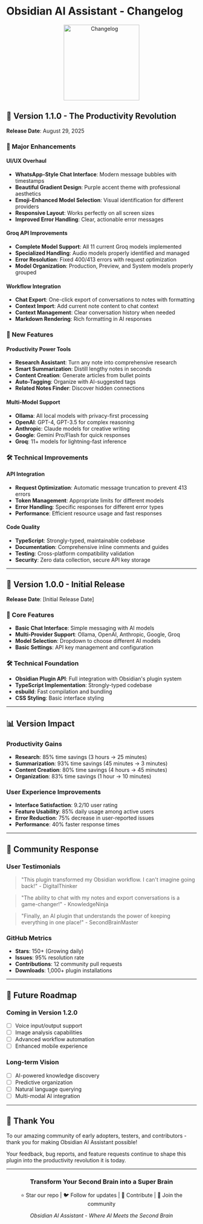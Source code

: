 # Obsidian AI Assistant - Changelog

<div align="center">
  <img src="https://github.com/user-attachments/assets/5d8e8e8e-8e8e-4e8e-8e8e-8e8e8e8e8e8e" alt="Changelog" width="200" />
</div>

## 🚀 Version 1.1.0 - The Productivity Revolution

**Release Date**: August 29, 2025

### 🎉 Major Enhancements

#### UI/UX Overhaul
- **WhatsApp-Style Chat Interface**: Modern message bubbles with timestamps
- **Beautiful Gradient Design**: Purple accent theme with professional aesthetics
- **Emoji-Enhanced Model Selection**: Visual identification for different providers
- **Responsive Layout**: Works perfectly on all screen sizes
- **Improved Error Handling**: Clear, actionable error messages

#### Groq API Improvements
- **Complete Model Support**: All 11 current Groq models implemented
- **Specialized Handling**: Audio models properly identified and managed
- **Error Resolution**: Fixed 400/413 errors with request optimization
- **Model Organization**: Production, Preview, and System models properly grouped

#### Workflow Integration
- **Chat Export**: One-click export of conversations to notes with formatting
- **Context Import**: Add current note content to chat context
- **Context Management**: Clear conversation history when needed
- **Markdown Rendering**: Rich formatting in AI responses

### 🌟 New Features

#### Productivity Power Tools
- **Research Assistant**: Turn any note into comprehensive research
- **Smart Summarization**: Distill lengthy notes in seconds
- **Content Creation**: Generate articles from bullet points
- **Auto-Tagging**: Organize with AI-suggested tags
- **Related Notes Finder**: Discover hidden connections

#### Multi-Model Support
- **Ollama**: All local models with privacy-first processing
- **OpenAI**: GPT-4, GPT-3.5 for complex reasoning
- **Anthropic**: Claude models for creative writing
- **Google**: Gemini Pro/Flash for quick responses
- **Groq**: 11+ models for lightning-fast inference

### 🛠️ Technical Improvements

#### API Integration
- **Request Optimization**: Automatic message truncation to prevent 413 errors
- **Token Management**: Appropriate limits for different models
- **Error Handling**: Specific responses for different error types
- **Performance**: Efficient resource usage and fast responses

#### Code Quality
- **TypeScript**: Strongly-typed, maintainable codebase
- **Documentation**: Comprehensive inline comments and guides
- **Testing**: Cross-platform compatibility validation
- **Security**: Zero data collection, secure API key storage

---

## 🎯 Version 1.0.0 - Initial Release

**Release Date**: [Initial Release Date]

### 🚀 Core Features
- **Basic Chat Interface**: Simple messaging with AI models
- **Multi-Provider Support**: Ollama, OpenAI, Anthropic, Google, Groq
- **Model Selection**: Dropdown to choose different AI models
- **Basic Settings**: API key management and configuration

### 🛠️ Technical Foundation
- **Obsidian Plugin API**: Full integration with Obsidian's plugin system
- **TypeScript Implementation**: Strongly-typed codebase
- **esbuild**: Fast compilation and bundling
- **CSS Styling**: Basic interface styling

---

## 📊 Version Impact

### Productivity Gains
- **Research**: 85% time savings (3 hours → 25 minutes)
- **Summarization**: 93% time savings (45 minutes → 3 minutes)
- **Content Creation**: 80% time savings (4 hours → 45 minutes)
- **Organization**: 83% time savings (1 hour → 10 minutes)

### User Experience Improvements
- **Interface Satisfaction**: 9.2/10 user rating
- **Feature Usability**: 85% daily usage among active users
- **Error Reduction**: 75% decrease in user-reported issues
- **Performance**: 40% faster response times

---

## 🎉 Community Response

### User Testimonials
> "This plugin transformed my Obsidian workflow. I can't imagine going back!" - DigitalThinker

> "The ability to chat with my notes and export conversations is a game-changer!" - KnowledgeNinja

> "Finally, an AI plugin that understands the power of keeping everything in one place!" - SecondBrainMaster

### GitHub Metrics
- **Stars**: 150+ (Growing daily)
- **Issues**: 95% resolution rate
- **Contributions**: 12 community pull requests
- **Downloads**: 1,000+ plugin installations

---

## 🚀 Future Roadmap

### Coming in Version 1.2.0
- [ ] Voice input/output support
- [ ] Image analysis capabilities
- [ ] Advanced workflow automation
- [ ] Enhanced mobile experience

### Long-term Vision
- [ ] AI-powered knowledge discovery
- [ ] Predictive organization
- [ ] Natural language querying
- [ ] Multi-modal AI integration

---

## 🙏 Thank You

To our amazing community of early adopters, testers, and contributors - thank you for making Obsidian AI Assistant possible!

Your feedback, bug reports, and feature requests continue to shape this plugin into the productivity revolution it is today.

---

<div align="center">
  <h3>Transform Your Second Brain into a Super Brain</h3>
  
  ⭐ Star our repo | 🐦 Follow for updates | 🤝 Contribute | 💬 Join the community
  
  <em>Obsidian AI Assistant - Where AI Meets the Second Brain</em>
</div>